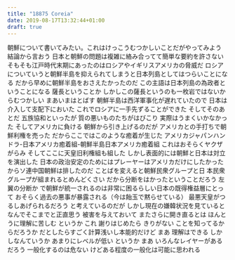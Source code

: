 ```yaml
---
title: "18875 Coreia"
date: 2019-08-17T13:32:44+01:00
draft: true
---
```


朝鮮について書いてみたい。これはけっこうむつかしいことだがやってみよう 結論から言おう 日本と朝鮮の問題は複雑に絡み合ってて簡単な要約を許さない そもそも江戸時代末期にあったのはロシアやイギリスアメリカの脅威だ ロシアについていうと朝鮮半島を抑えられてしまうと日本列島としてはつらいことになる だから早めに朝鮮半島をおさえたかったのだ この主語は日本列島の為政者ということになる 薩長ということか しかしこの薩長というのも一枚岩ではないからむつかしい まあいまはとばす 朝鮮半島は西洋軍事化が遅れていたので 日本は介入して支配下においた これでロシアに一手先ずることができた そしてそのあとだ 五族協和といったが 質の悪いものたちがはびこり 実際はうまくいかなかった そしてアメリカに負ける 朝鮮から引き上げるのだが アメリカとの手打ちで朝鮮利権を売った だからここではこのような癒着が生じた アメリカジャパンハンドラ-日本アメリカ癒着組-朝鮮半島日本アメリカ癒着組 これはおそらくヤクザがらみ そしてここに天皇旧利権組も組した しかし表面的には朝鮮と日本は対立を演出した 日本の政治安定のためにはプレーヤーはアメリカだけにしたかったからソ連中国朝鮮は排したのだ ことばを変えると朝鮮民衆グループと日
本民衆グループが組まれるとめんどくさい だから分断をはかったということだろう 左翼の分断か で朝鮮が統一されるのは非常に困るらしい日本の既得権益層にとって おそらく過去の悪事が暴露される（今は飴玉で黙らせている） 最悪天皇がつるしあげられるだろう 
と考えているのだが しかし現在の嫌韓状況を見ていると なんでそこまでと正直思う
被害を与えておいて またさらに開き直るとは ほんとうに理解に苦しむ
というか これ 謝りはじめたら きりがない
ことを知ってるからだろうか だとしたらすごく計算浅いし本能的だけど まあ 理解はできる しかしなんていうか あまりにレベルが低い
というか まあ いろんなレイヤーがあるだろう 一般化するのは危ない けどある程度の一般化は可能に思われる
